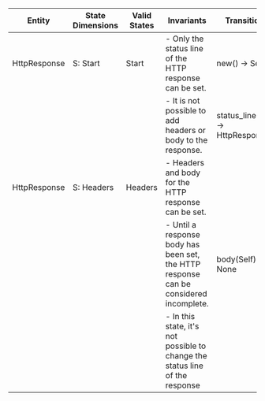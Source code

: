 | Entity                    | State Dimensions            | Valid States | Invariants                                                                                                          | Transitions                |
|---------------------------|-----------------------------|--------------|---------------------------------------------------------------------------------------------------------------------|----------------------------|
| HttpResponse<Start>       | S: Start                    | Start        | - Only the status line of the HTTP response can be set.                                                             | new() -> Self              |
|                           |                             |              | - It is not possible to add headers or body to the response.                                                        | status_line(Self) -> HttpResponse<Headers> |
| HttpResponse<Headers>     | S: Headers                  | Headers      | - Headers and body for the HTTP response can be set.                                                                |                            |
|                           |                             |              | - Until a response body has been set, the HTTP response can be considered incomplete.                               | body(Self) -> None         |
|                           |                             |              | - In this state, it's not possible to change the status line of the response                                        |                            |